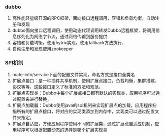 ###  dubbo
1. 高性能轻量级开源的RPC框架，面向接口远程调用，容错和负载均衡，自动注册和发现
2. dubbo面向接口远程调用，使用动态代理调用转发Dubbo远程框架，将调用信息序列化为网络字节流，通过网络传输到服务提供
3. 容错和负载均衡，使用hytrix实现，使用fallback方法执行，
4. 自动注册和发现使用zookeeper

### SPI机制
1. mate-info/service下面的配置文件实现，命名方式是接口全类名
2. 扩展点接口：是一种插件共享机制，使用扩展点接口，负载均衡，集群搭建，协议等等，这些接口定义了标准的方法和规范，
3. 扩展点实现类：Dubbo中每个扩展点接口都有默认的实现类，应用程序可以通过配置来进行替换，
4. 扩展点加载器：Dubbo使用java的spi机制来实现扩展点的加载，应用程序扫描所有的扩展点接口，将对应的实现类添加到内存中，实现类可以通过配置文件来指定。
5. 扩展点自适应，方便应用程序使用不同的扩展类，通过扩展点自适应机制，应用程序可以根据配置动态的选择是哪个扩展实现类

